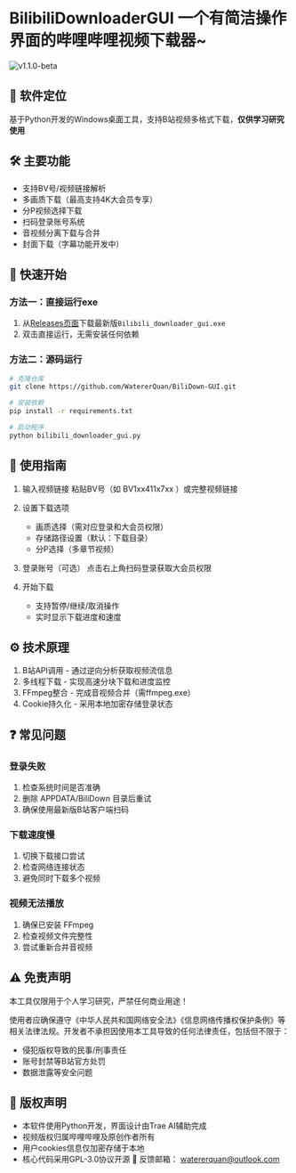 # BilibiliDownloaderGUI 一个有简洁操作界面的哔哩哔哩视频下载器~
![v1.1.0-beta](master/v1.1.0-beta.png)

## 📌 软件定位
基于Python开发的Windows桌面工具，支持B站视频多格式下载，**仅供学习研究使用**

## 🛠️ 主要功能
- 支持BV号/视频链接解析
- 多画质下载（最高支持4K大会员专享）
- 分P视频选择下载
- 扫码登录账号系统
- 音视频分离下载与合并
- 封面下载（字幕功能开发中）

## 🚀 快速开始
### 方法一：直接运行exe
1. 从[Releases页面](https://github.com/WatererQuan/BiliDown-GUI/releases)下载最新版`Bilibili_downloader_gui.exe`
2. 双击直接运行，无需安装任何依赖

### 方法二：源码运行
```bash
# 克隆仓库
git clone https://github.com/WatererQuan/BiliDown-GUI.git

# 安装依赖
pip install -r requirements.txt

# 启动程序
python bilibili_downloader_gui.py
```

## 📖 使用指南
1. 输入视频链接 粘贴BV号（如 BV1xx411x7xx ）或完整视频链接
2. 设置下载选项
   
   - 画质选择（需对应登录和大会员权限）
   - 存储路径设置（默认：下载目录）
   - 分P选择（多章节视频）
3. 登录账号（可选） 点击右上角扫码登录获取大会员权限
4. 开始下载
   
   - 支持暂停/继续/取消操作
   - 实时显示下载进度和速度

## ⚙️ 技术原理
1. B站API调用 - 通过逆向分析获取视频流信息
2. 多线程下载 - 实现高速分块下载和进度监控
3. FFmpeg整合 - 完成音视频合并（需ffmpeg.exe）
4. Cookie持久化 - 采用本地加密存储登录状态
## ❓ 常见问题
### 登录失败
1. 检查系统时间是否准确
2. 删除 APPDATA/BiliDown 目录后重试
3. 确保使用最新版B站客户端扫码
### 下载速度慢
1. 切换下载接口尝试
2. 检查网络连接状态
3. 避免同时下载多个视频
### 视频无法播放
1. 确保已安装 FFmpeg
2. 检查视频文件完整性
3. 尝试重新合并音视频
## ⚠️ 免责声明
本工具仅限用于个人学习研究，严禁任何商业用途！

使用者应确保遵守《中华人民共和国网络安全法》《信息网络传播权保护条例》等相关法律法规。开发者不承担因使用本工具导致的任何法律责任，包括但不限于：

- 侵犯版权导致的民事/刑事责任
- 账号封禁等B站官方处罚
- 数据泄露等安全问题
## 📜 版权声明
- 本软件使用Python开发，界面设计由Trae AI辅助完成
- 视频版权归属哔哩哔哩及原创作者所有
- 用户cookies信息仅加密存储于本地
- 核心代码采用GPL-3.0协议开源
📧 反馈邮箱： watererquan@outlook.com

